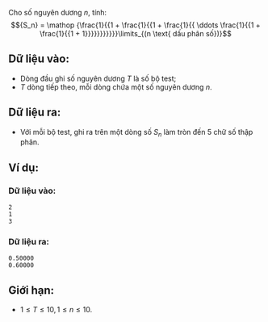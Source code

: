Cho số nguyên dương $n$, tính:
$${S_n} = \mathop {\frac{1}{{1 + \frac{1}{{1 + \frac{1}{{ \ddots \frac{1}{{1 + \frac{1}{{1 + 1}}}}}}}}}}}\limits_{(n \text{ dấu phân số})}$$

## Dữ liệu vào:
- Dòng đầu ghi số nguyên dương $T$ là số bộ test;
- $T$ dòng tiếp theo, mỗi dòng chứa một số nguyên dương $n$.

## Dữ liệu ra:
- Với mỗi bộ test, ghi ra trên một dòng số $S_n$ làm tròn đến $5$ chữ số thập phân.

## Ví dụ:
### Dữ liệu vào:
```
2
1
3
```

### Dữ liệu ra:
```
0.50000
0.60000
```

## Giới hạn:
- $1 ≤ T ≤ 10, 1 ≤ n ≤ 10$.